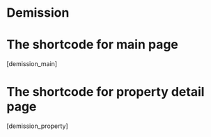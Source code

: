 # Demission

# The shortcode for main page
[demission_main]

# The shortcode for property detail page
[demission_property]